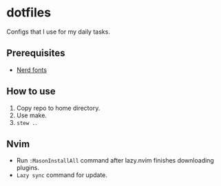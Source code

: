 # dotfiles

Configs that I use for my daily tasks.

## Prerequisites

- [Nerd fonts](https://www.nerdfonts.com/)

## How to use

1) Copy repo to home directory.
2) Use make.
3) `stew .`.

## Nvim 

- Run `:MasonInstallAll` command after lazy.nvim finishes downloading plugins.
- `Lazy sync` command for update.
